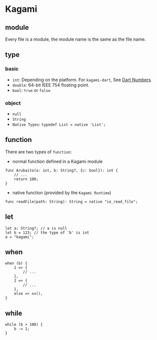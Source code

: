 # Kagami

## module
Every file is a module, the module name is the same as the file name.

## type
### basic
- `int`: Depending on the platform. For `kagami-dart`, See [Dart Numbers](https://dart.dev/guides/language/numbers).
- `double`: 64-bit IEEE 754 floating point.
- `bool`: `true` or `false`
### object
- `null`
- `String`
- `Native Types`: `typedef List = native 'List';`

## function
There are two types of `function`:  
- normal function defined in a Kagami module
```
func Arubaito(a: int, b: String?, {c: bool}): int {
	// ...
	return 100;
}
```
- native function (provided by the `Kagami Runtime`)
```
func readFile(path: String): String = native "io_read_file";
```

## let
```
let a: String?; // a is null
let b = 123; // the type of 'b' is int
a = "kagami";
```

## when
```
when (b) {
	1 => {
		// ...
	},
	2 => {
		// ...
	},
	else => xx(),
}
```

## while
```
while (b > 100) {
	b -= 1;
}
```